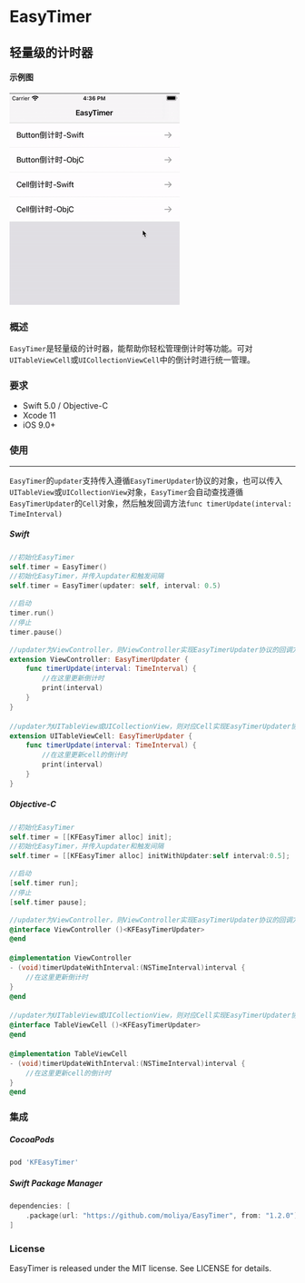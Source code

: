 # EasyTimer



## 轻量级的计时器

#### 示例图

![Kapture1](Kapture1.gif)

### 概述

`EasyTimer`是轻量级的计时器，能帮助你轻松管理倒计时等功能。可对`UITableViewCell`或`UICollectionViewCell`中的倒计时进行统一管理。

### 要求

- Swift 5.0 / Objective-C
- Xcode 11
- iOS 9.0+

### 使用

------

`EasyTimer`的`updater`支持传入遵循`EasyTimerUpdater`协议的对象，也可以传入`UITableView`或`UICollectionView`对象，`EasyTimer`会自动查找遵循`EasyTimerUpdater`的`Cell`对象，然后触发回调方法`func timerUpdate(interval: TimeInterval)`

##### Swift

```swift
//初始化EasyTimer
self.timer = EasyTimer()
//初始化EasyTimer，并传入updater和触发间隔
self.timer = EasyTimer(updater: self, interval: 0.5)
```

```swift
//启动
timer.run()
//停止
timer.pause()
```

```swift
//updater为ViewController，则ViewController实现EasyTimerUpdater协议的回调方法
extension ViewController: EasyTimerUpdater {
    func timerUpdate(interval: TimeInterval) {
      	//在这里更新倒计时
        print(interval)
    }
}

//updater为UITableView或UICollectionView，则对应Cell实现EasyTimerUpdater协议的回调方法
extension UITableViewCell: EasyTimerUpdater {
    func timerUpdate(interval: TimeInterval) {
      	//在这里更新cell的倒计时
        print(interval)
    }
}
```

##### Objective-C

```objective-c
//初始化EasyTimer
self.timer = [[KFEasyTimer alloc] init];
//初始化EasyTimer，并传入updater和触发间隔
self.timer = [[KFEasyTimer alloc] initWithUpdater:self interval:0.5];
```

```objective-c
//启动
[self.timer run];
//停止
[self.timer pause];
```

```objective-c
//updater为ViewController，则ViewController实现EasyTimerUpdater协议的回调方法
@interface ViewController ()<KFEasyTimerUpdater>
@end

@implementation ViewController
- (void)timerUpdateWithInterval:(NSTimeInterval)interval {
    //在这里更新倒计时
}
@end

//updater为UITableView或UICollectionView，则对应Cell实现EasyTimerUpdater协议的回调方法
@interface TableViewCell ()<KFEasyTimerUpdater>
@end

@implementation TableViewCell
- (void)timerUpdateWithInterval:(NSTimeInterval)interval {
    //在这里更新cell的倒计时
}
@end
```

### 集成

##### CocoaPods

```ruby
pod 'KFEasyTimer'
```

##### Swift Package Manager

```swift
dependencies: [
    .package(url: "https://github.com/moliya/EasyTimer", from: "1.2.0")
]
```

### License

EasyTimer is released under the MIT license. See LICENSE for details.